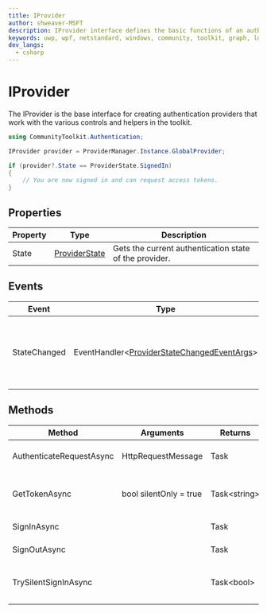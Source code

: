 ```yaml
---
title: IProvider
author: shweaver-MSFT
description: IProvider interface defines the basic functions of an authentication provider in the Graph toolkit.
keywords: uwp, wpf, netstandard, windows, community, toolkit, graph, login, authentication, provider, providers, identity
dev_langs:
  - csharp
---
```


# IProvider

The IProvider is the base interface for creating authentication providers that work with the various controls and helpers in the toolkit. 

```csharp
using CommunityToolkit.Authentication;

IProvider provider = ProviderManager.Instance.GlobalProvider; 

if (provider?.State == ProviderState.SignedIn)
{
    // You are now signed in and can request access tokens.
}
```

## Properties

| Property | Type | Description |
| -- | -- | -- |
| State | [ProviderState](./ProviderState.md) | Gets the current authentication state of the provider. |

## Events

| Event | Type | Description |
| -- | -- | -- |
| StateChanged | EventHandler&lt;[ProviderStateChangedEventArgs](./ProviderStateChangedEventArgs.md)&gt; | An event that is called whenever the login state changes. 

## Methods

| Method | Arguments | Returns | Description |
| -- | -- | -- | -- |
| AuthenticateRequestAsync | HttpRequestMessage | Task | Authenticate an outgoing request. |
| GetTokenAsync | bool silentOnly = true | Task&lt;string&gt; | Retrieve a token for the authenticated user. |
| SignInAsync | | Task | Sign in a user. |
| SignOutAsync | | Task | Sign out the current user. |
| TrySilentSignInAsync | | Task&lt;bool&gt; | Try signing in silently, without prompts. |
